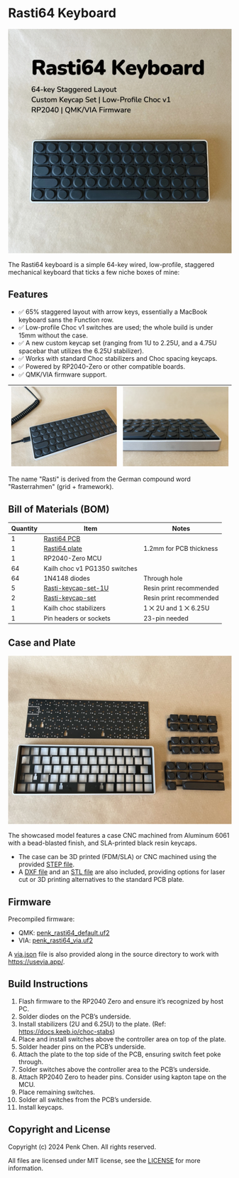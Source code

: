 # Rasti64 Keyboard

![](images/rasti64-heroshot.jpg)

The Rasti64 keyboard is a simple 64-key wired, low-profile, staggered mechanical keyboard that ticks a few niche boxes of mine:

## Features

- ✅ 65% staggered layout with arrow keys, essentially a MacBook keyboard sans the Function row.
- ✅ Low-profile Choc v1 switches are used; the whole build is under 15mm without the case.
- ✅ A new custom keycap set (ranging from 1U to 2.25U, and a 4.75U spacebar that utilizes the 6.25U stabilizer).
- ✅ Works with standard Choc stabilizers and Choc spacing keycaps.
- ✅ Powered by RP2040-Zero or other compatible boards.
- ✅ QMK/VIA firmware support.

| ![](images/rasti64-wired.jpg) | ![](images/rasti64-lowpro.jpg) |
| --- | --- |

The name "Rasti" is derived from the German compound word "Rasterrahmen" (grid + framework).

## Bill of Materials (BOM)

Quantity | Item | Notes
--- | --- | ---
1 | [Rasti64 PCB](gerbers/Gerbers-rasti64-rp2040-zero.zip)
1 | [Rasti64 plate](plate/Gerbers-rasti64-plate.zip) | 1.2mm for PCB thickness
1 | RP2040-Zero MCU 
64 | Kailh choc v1 PG1350 switches 
64 | 1N4148 diodes | Through hole
5 | [Rasti-keycap-set-1U](keycaps/Rasti-keycap-set-1U-v1.3.stl) | Resin print recommended 
2 | [Rasti-keycap-set](keycaps/Rasti-keycap-set-V1.4.stl) | Resin print recommended 
1 | Kailh choc stabilizers | 1 ⨉ 2U and 1 ⨉ 6.25U 
1 | Pin headers or sockets | 23-pin needed 

## Case and Plate

![](images/rasti64-bom.jpg)

The showcased model features a case CNC machined from Aluminum 6061 with a bead-blasted finish, and SLA-printed black resin keycaps.

- The case can be 3D printed (FDM/SLA) or CNC machined using the provided [STEP file](case/rasti64-case-cnc.step). 
- A [DXF file](plate/rasti64-plate.dxf) and an [STL file](plate/rasti64-plate.stl) are also included, providing options for laser cut or 3D printing alternatives to the standard PCB plate. 

## Firmware 

Precompiled firmware:

- QMK: [penk_rasti64_default.uf2](firmware/penk_rasti64_default.uf2)
- VIA: [penk_rasti64_via.uf2](firmware/penk_rasti64_via.uf2)

A [via.json](QMK/via.json) file is also provided along in the source directory to work with https://usevia.app/. 

## Build Instructions 

1.	Flash firmware to the RP2040 Zero and ensure it’s recognized by host PC.
2.	Solder diodes on the PCB’s underside.
3.	Install stabilizers (2U and 6.25U) to the plate. (Ref: https://docs.keeb.io/choc-stabs)
4.	Place and install switches above the controller area on top of the plate.
5.	Solder header pins on the PCB’s underside.
6.	Attach the plate to the top side of the PCB, ensuring switch feet poke through.
7.	Solder switches above the controller area to the PCB’s underside.
8.	Attach RP2040 Zero to header pins. Consider using kapton tape on the MCU.
9.	Place remaining switches.
10.	Solder all switches from the PCB’s underside.
11. Install keycaps.

## Copyright and License
Copyright (c) 2024 Penk Chen. All rights reserved.

All files are licensed under MIT license, see the [LICENSE](LICENSE) for more information.
